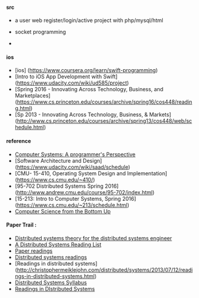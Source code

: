 #### src
 *  a user web register/login/active project with php/mysql/html

 *  socket programming
 *  


#### ios
 - [ios] (https://www.coursera.org/learn/swift-programming)
 - [Intro to iOS App Development with Swift] (https://www.udacity.com/wiki/ud585/project)
 - [Spring 2016 - Innovating Across Technology, Business, and Marketplaces] (https://www.cs.princeton.edu/courses/archive/spring16/cos448/reading.html)
 - [Sp 2013 - Innovating Across Technology, Business, & Markets] (http://www.cs.princeton.edu/courses/archive/spring13/cos448/web/schedule.html)

#### reference
 * [Computer Systems: A programmer's Perspective](http://csapp.cs.cmu.edu/public/code.html)
 * [Software Architecture and Design] (https://www.udacity.com/wiki/saad/schedule)
 * [CMU- 15-410, Operating System Design and Implementation] (https://www.cs.cmu.edu/~410/)
 * [95-702 Distributed Systems Spring 2016] (http://www.andrew.cmu.edu/course/95-702/index.html)
 * [15-213: Intro to Computer Systems, Spring 2016] (https://www.cs.cmu.edu/~213/schedule.html)
 * [Computer Science from the Bottom Up](http://www.bottomupcs.com/)

#### Paper Trail :
  * [Distributed systems theory for the distributed systems engineer](http://the-paper-trail.org/blog/distributed-systems-theory-for-the-distributed-systems-engineer/)
  *  [A Distributed Systems Reading List](http://dancres.github.io/Pages/)
  *  [Paper readings](http://research.cs.wisc.edu/areas/os/Qual/)
  *  [Distributed systems readings](https://news.ycombinator.com/item?id=8697820)
  *  [Readings in distributed systems] (http://christophermeiklejohn.com/distributed/systems/2013/07/12/readings-in-distributed-systems.html)
  *  [Distributed Systems Syllabus](http://www.cs.cmu.edu/~dga/15-440/F12/syllabus.html)
  *  [Readings in DIstributed Systems](http://henryr.github.io/distributed-systems-readings/)
